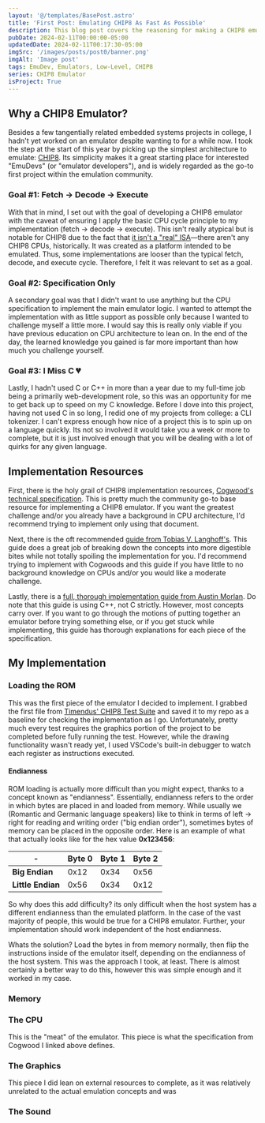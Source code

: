 ```yaml
---
layout: '@/templates/BasePost.astro'
title: 'First Post: Emulating CHIP8 As Fast As Possible'
description: This blog post covers the reasoning for making a CHIP8 emulator and the steps I took to implement it (as fast as possible)!
pubDate: 2024-02-11T00:00:00-05:00
updatedDate: 2024-02-11T00:17:30-05:00
imgSrc: '/images/posts/post0/banner.png'
imgAlt: 'Image post'
tags: EmuDev, Emulators, Low-Level, CHIP8
series: CHIP8 Emulator
isProject: True
---
```

## Why a CHIP8 Emulator?

Besides a few tangentially related embedded systems projects in college, I hadn't yet worked on an emulator despite wanting to for a while now. I took the step at the start of this year by picking up the simplest architecture to emulate: [CHIP8](https://en.wikipedia.org/wiki/CHIP-8). Its simplicity makes it a great starting place for interested "EmuDevs" (or "emulator developers"), and is widely regarded as the go-to first project within the emulation community.

### Goal #1: Fetch -> Decode -> Execute

With that in mind, I set out with the goal of developing a CHIP8 emulator with the caveat of ensuring I apply the basic CPU cycle principle to my implementation (fetch -> decode -> execute). This isn't really atypical but is notable for CHIP8 due to the fact that [it isn't a "real" ISA](https://www.reddit.com/r/EmuDev/comments/v70m3c/a_confusion_regarding_chip8_emulator/ibi65k8/)—there aren't any CHIP8 CPUs, historically. It was created as a platform intended to be emulated. Thus, some implementations are looser than the typical fetch, decode, and execute cycle. Therefore, I felt it was relevant to set as a goal.

### Goal #2: Specification Only

A secondary goal was that I didn't want to use anything but the CPU specification to implement the main emulator logic. I wanted to attempt the implementation with as little support as possible only because I wanted to challenge myself a little more. I would say this is really only viable if you have previous education on CPU architecture to lean on. In the end of the day, the learned knowledge you gained is far more important than how much you challenge yourself.

### Goal #3: I Miss C 💔

Lastly, I hadn't used C or C++ in more than a year due to my full-time job being a primarily web-development role, so this was an opportunity for me to get back up to speed on my C knowledge. Before I dove into this project, having not used C in so long, I redid one of my projects from college: a CLI tokenizer. I can't express enough how nice of a project this is to spin up on a language quickly. Its not so involved it would take you a week or more to complete, but it is just involved enough that you will be dealing with a lot of quirks for any given language.

## Implementation Resources

First, there is the holy grail of CHIP8 implementation resources, [Cogwood's technical specification](http://devernay.free.fr/hacks/chip8/C8TECH10.HTM). This is pretty much the community go-to base resource for implementing a CHIP8 emulator. If you want the greatest challenge and/or you already have a background in CPU architecture, I'd recommend trying to implement only using that document.

Next, there is the oft recommended [guide from Tobias V. Langhoff's](https://tobiasvl.github.io/blog/write-a-chip-8-emulator/). This guide does a great job of breaking down the concepts into more digestible bites while not totally spoiling the implementation for you. I'd recommend trying to implement with Cogwoods and this guide if you have little to no background knowledge on CPUs and/or you would like a moderate challenge.

Lastly, there is a [full, thorough implementation guide from Austin Morlan](https://austinmorlan.com/posts/chip8_emulator/). Do note that this guide is using C++, not C strictly. However, most concepts carry over. If you want to go through the motions of putting together an emulator before trying something else, or if you get stuck while implementing, this guide has thorough explanations for each piece of the specification.

## My Implementation

### Loading the ROM

This was the first piece of the emulator I decided to implement. I grabbed the first file from [Timendus' CHIP8 Test Suite](https://github.com/Timendus/chip8-test-suite) and saved it to my repo as a baseline for checking the implementation as I go. Unfortunately, pretty much every test requires the graphics portion of the project to be completed before fully running the test. However, while the drawing functionality wasn't ready yet, I used VSCode's built-in debugger to watch each register as instructions executed.

#### Endianness

ROM loading is actually more difficult than you might expect, thanks to a concept known as "endianness". Essentially, endianness refers to the order in which bytes are placed in and loaded from memory. While usually we (Romantic and Germanic language speakers) like to think in terms of left -> right for reading and writing order ("big endian order"), sometimes bytes of memory can be placed in the opposite order. Here is an example of what that actually looks like for the hex value **0x123456**:

| - | Byte 0 | Byte 1 | Byte 2 |
| ---- | ---- | ---- | ---- |
| **Big Endian** | 0x12 | 0x34 | 0x56 |
| **Little Endian** | 0x56 | 0x34 | 0x12 |

So why does this add difficulty? its only difficult when the host system has a different endianness than the emulated platform. In the case of the vast majority of people, this would be true for a CHIP8 emulator. Further, your implementation should work independent of the host endianness.

Whats the solution? Load the bytes in from memory normally, then flip the instructions inside of the emulator itself, depending on the endianness of the host system. This was the approach I took, at least. There is almost certainly a better way to do this, however this was simple enough and it worked in my case.

### Memory

### The CPU

This is the "meat" of the emulator. This piece is what the specification from Cogwood I linked above defines. 

### The Graphics

This piece I did lean on external resources to complete, as it was relatively unrelated to the actual emulation concepts and was 

### The Sound